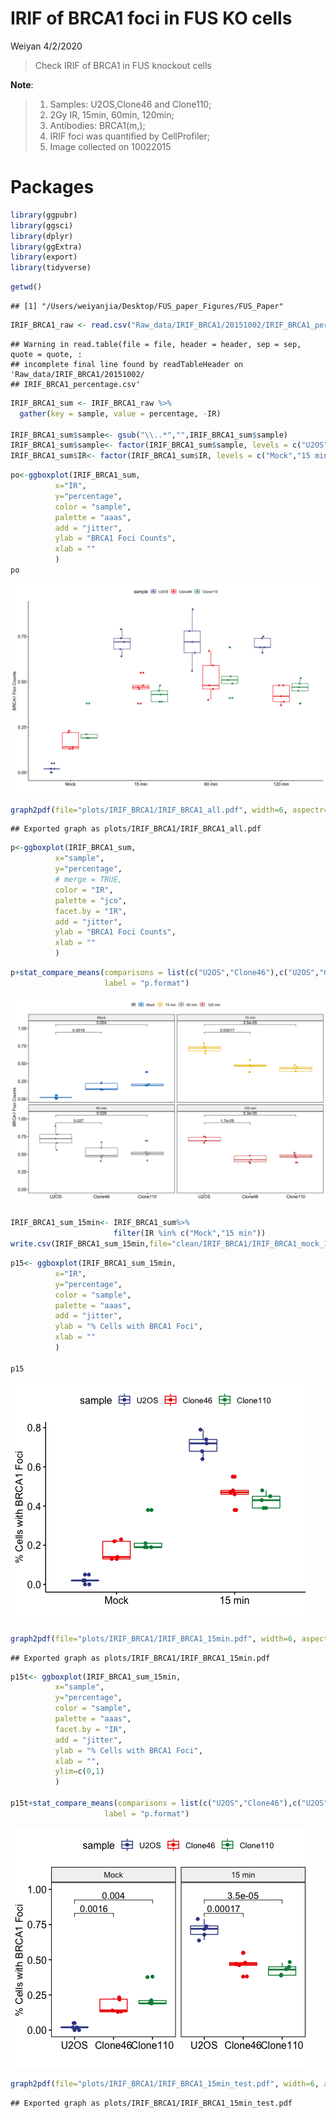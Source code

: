 IRIF of BRCA1 foci in FUS KO cells
================
Weiyan
4/2/2020

> Check IRIF of BRCA1 in FUS knockout cells

**Note**:

> 1.  Samples: U2OS,Clone46 and Clone110;
> 2.  2Gy IR, 15min, 60min, 120min;
> 3.  Antibodies: BRCA1(m,);
> 4.  IRIF foci was quantified by CellProfiler;
> 5.  Image collected on 10022015

# Packages

``` r
library(ggpubr)
library(ggsci)
library(dplyr)
library(ggExtra)
library(export)
library(tidyverse)
```

``` r
getwd()
```

    ## [1] "/Users/weiyanjia/Desktop/FUS_paper_Figures/FUS_Paper"

``` r
IRIF_BRCA1_raw <- read.csv("Raw_data/IRIF_BRCA1/20151002/IRIF_BRCA1_percentage.csv",header = TRUE)
```

    ## Warning in read.table(file = file, header = header, sep = sep, quote = quote, :
    ## incomplete final line found by readTableHeader on 'Raw_data/IRIF_BRCA1/20151002/
    ## IRIF_BRCA1_percentage.csv'

``` r
IRIF_BRCA1_sum <- IRIF_BRCA1_raw %>%
  gather(key = sample, value = percentage, -IR)

IRIF_BRCA1_sum$sample<- gsub("\\..*","",IRIF_BRCA1_sum$sample)
IRIF_BRCA1_sum$sample<- factor(IRIF_BRCA1_sum$sample, levels = c("U2OS","Clone46","Clone110"))
IRIF_BRCA1_sum$IR<- factor(IRIF_BRCA1_sum$IR, levels = c("Mock","15 min","60 min","120 min"))
```

``` r
po<-ggboxplot(IRIF_BRCA1_sum, 
          x="IR",
          y="percentage",
          color = "sample",
          palette = "aaas",
          add = "jitter",
          ylab = "BRCA1 Foci Counts",
          xlab = ""
          )
po
```

![](fig_IRIF_BRCA1_FUS-KO_files/figure-gfm/unnamed-chunk-4-1.png)<!-- -->

``` r
graph2pdf(file="plots/IRIF_BRCA1/IRIF_BRCA1_all.pdf", width=6, aspectr=sqrt(2),font = "Arial",bg = "transparent")
```

    ## Exported graph as plots/IRIF_BRCA1/IRIF_BRCA1_all.pdf

``` r
p<-ggboxplot(IRIF_BRCA1_sum, 
          x="sample",
          y="percentage",
          # merge = TRUE,
          color = "IR",
          palette = "jco",
          facet.by = "IR",
          add = "jitter",
          ylab = "BRCA1 Foci Counts",
          xlab = ""
          )
```
``` r
p+stat_compare_means(comparisons = list(c("U2OS","Clone46"),c("U2OS","Clone110")), method = "t.test",
                     label = "p.format")
```

![](fig_IRIF_BRCA1_FUS-KO_files/figure-gfm/unnamed-chunk-4-3.png)<!-- -->

``` r
IRIF_BRCA1_sum_15min<- IRIF_BRCA1_sum%>%
                       filter(IR %in% c("Mock","15 min"))
write.csv(IRIF_BRCA1_sum_15min,file="clean/IRIF_BRCA1/IRIF_BRCA1_mock_15min.csv")
```

``` r
p15<- ggboxplot(IRIF_BRCA1_sum_15min, 
          x="IR",
          y="percentage",
          color = "sample",
          palette = "aaas",
          add = "jitter",
          ylab = "% Cells with BRCA1 Foci",
          xlab = ""
          )

p15
```

![](fig_IRIF_BRCA1_FUS-KO_files/figure-gfm/unnamed-chunk-6-1.png)<!-- -->

``` r
graph2pdf(file="plots/IRIF_BRCA1/IRIF_BRCA1_15min.pdf", width=6, aspectr=sqrt(2),font = "Arial",bg = "transparent")
```

    ## Exported graph as plots/IRIF_BRCA1/IRIF_BRCA1_15min.pdf

``` r
p15t<- ggboxplot(IRIF_BRCA1_sum_15min, 
          x="sample",
          y="percentage",
          color = "sample",
          palette = "aaas",
          facet.by = "IR",
          add = "jitter",
          ylab = "% Cells with BRCA1 Foci",
          xlab = "",
          ylim=c(0,1)
          )

p15t+stat_compare_means(comparisons = list(c("U2OS","Clone46"),c("U2OS","Clone110")), method = "t.test",
                     label = "p.format")
```

![](fig_IRIF_BRCA1_FUS-KO_files/figure-gfm/unnamed-chunk-6-2.png)<!-- -->

``` r
graph2pdf(file="plots/IRIF_BRCA1/IRIF_BRCA1_15min_test.pdf", width=6, aspectr=sqrt(2),font = "Arial",bg = "transparent")
```

    ## Exported graph as plots/IRIF_BRCA1/IRIF_BRCA1_15min_test.pdf
